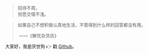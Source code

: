 > 招待不周，  
> 但愿交情不浅。



> 如果自己不想积极认真地生活，不管得到什么样的回答都没有用。
>
> ​							——《解忧杂货店》

大家好，我是厌世狗
👉 戳 [Github](http://github.com/yanshigou)。 

